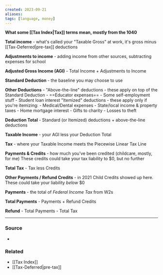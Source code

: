 ```yaml
---
created: 2023-09-21
aliases: 
tags: [language, money]
---
```

**What some [[Tax Index|Tax]] terms mean, mostly from the 1040**

**Total income** - what's called your "Taxable Gross" at work, it's gross minus [[Tax-Deferred|pre-tax]] deductions

**Adjustments to income** - adding income from other sources, subtracting expenses for school

**Adjusted Gross Income (AGI)** - Total Income + Adjustments to Income

**Standard Deduction** - the baseline you may choose to use

**Other Deductions** - 
	"Above-the-line" deductions - these apply on top of the Standard Deduction
		- ==Educator expenses==
		- Some self-employment stuff
		- Student loan interest
	"Itemized" deductions - these apply only if you're itemizing:
		- Medical/Dental expenses
		- State/local income & property taxes
		- Home mortgage interest
		- Gifts to charity
		- Losses to theft

**Deduction Total** - Standard (or Itemized) deductions + above-the-line deductions

**Taxable Income** - your AGI less your Deduction Total

**Tax** - where your Taxable Income meets the Piecewise Linear Tax Line

**Payments & Credits** - how much you've been credited (childcare, mostly, for me)
	These credits could take your tax liability to $0, but no further
	
**Total Tax** - Tax less Credits

**Other Payments / Refund Credits** - in 2021 Child Credits showed up here.
	These could take your liability *below* $0
	
**Payments** - the total of *Federal Income Tax* from W2s

**Total Payments** - Payments + Refund Credits

**Refund** - Total Payments - Total Tax

---
### Source
- 

### Related
- [[Tax Index]]
- [[Tax-Deferred|pre-tax]]